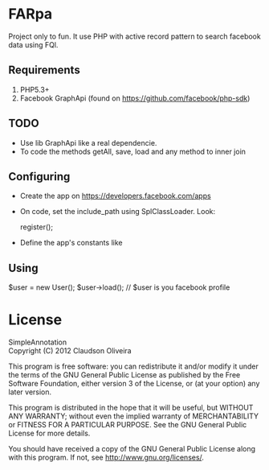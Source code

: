 FARpa
==============
Project only to fun. It use PHP with active record pattern to search facebook data using 
FQl.

Requirements
-------

1. PHP5.3+
2. Facebook GraphApi (found on https://github.com/facebook/php-sdk)


TODO
-------
- Use lib GraphApi like a real dependencie.
- To code the methods getAll, save, load and any method to inner join

Configuring 
---------
- Create the app on https://developers.facebook.com/apps 
- On code, set the include_path using SplClassLoader. Look: 

    <?php
        set_include_path('/my/library' . PATH_SEPARATOR . '/path/to/lib' . PATH_SEPARATOR . get_include_path());
        require_once 'SplClassLoader.php';
        $myLoader = new \SplClassLoader();
        $myLoader->register();

- Define the app's constants like 

    <?php
        define('F_APP_ID',...);
        define('F_SECRET',...);


Using
---------

$user = new User();
$user->load(); // $user is you facebook profile 

License
===============
SimpleAnnotation    
Copyright (C) 2012 Claudson Oliveira

This program is free software: you can redistribute it and/or modify
it under the terms of the GNU General Public License as published by
the Free Software Foundation, either version 3 of the License, or
(at your option) any later version.

This program is distributed in the hope that it will be useful,
but WITHOUT ANY WARRANTY; without even the implied warranty of
MERCHANTABILITY or FITNESS FOR A PARTICULAR PURPOSE.  See the
GNU General Public License for more details.

You should have received a copy of the GNU General Public License
along with this program.  If not, see <http://www.gnu.org/licenses/>.
